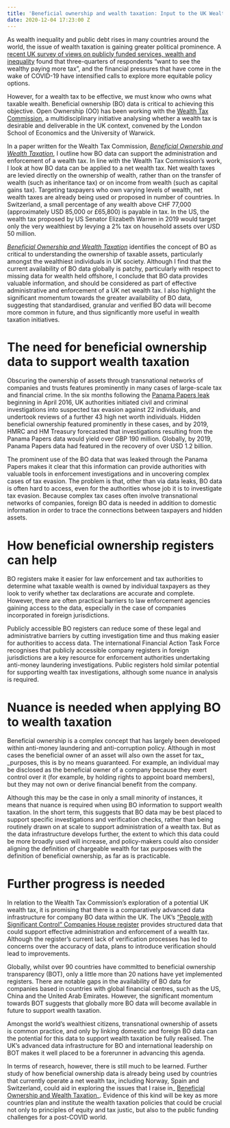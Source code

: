 ```yaml
---
title: 'Beneficial ownership and wealth taxation: Input to the UK Wealth Tax Commission'
date: 2020-12-04 17:23:00 Z
---
```


As wealth inequality and public debt rises in many countries around the world, the issue of wealth taxation is gaining greater political prominence. A [recent UK survey of views on publicly funded services, wealth and inequality](https://www.taxjustice.uk/blog/new-poll-reveals-concern-about-the-state-of-public-services-and-support-for-higher-taxes-on-wealth) found that three-quarters of respondents “want to see the wealthy paying more tax”, and the financial pressures that have come in the wake of COVID-19 have intensified calls to explore more equitable policy options.

However, for a wealth tax to be effective, we must know who owns what taxable wealth. Beneficial ownership (BO) data is critical to achieving this objective. Open Ownership (OO) has been working with the [Wealth Tax Commission](https://www.ukwealth.tax/), a multidisciplinary initiative analysing whether a wealth tax is desirable and deliverable in the UK context, convened by the London School of Economics and the University of Warwick.

In a paper written for the Wealth Tax Commission, _[Beneficial Ownership and Wealth Taxation](https://www.wealthandpolicy.com/wp/BP124_BeneficialOwnership.pdf)_, I outline how BO data can support the administration and enforcement of a wealth tax. In line with the Wealth Tax Commission’s work, I look at how BO data can be applied to a net wealth tax. Net wealth taxes are levied directly on the ownership of wealth, rather than on the transfer of wealth (such as inheritance tax) or on income from wealth (such as capital gains tax). Targeting taxpayers who own varying levels of wealth, net wealth taxes are already being used or proposed in number of countries. In Switzerland, a small percentage of any wealth above CHF 77,000 (approximately USD 85,000 or £65,800) is payable in tax. In the US, the wealth tax proposed by US Senator Elizabeth Warren in 2019 would target only the very wealthiest by levying a 2% tax on household assets over USD 50 million.

_[Beneficial Ownership and Wealth Taxation](https://www.wealthandpolicy.com/wp/BP124_BeneficialOwnership.pdf)_ identifies the concept of BO as critical to understanding the ownership of taxable assets, particularly amongst the wealthiest individuals in UK society. Although I find that the current availability of BO data globally is patchy, particularly with respect to missing data for wealth held offshore, I conclude that BO data provides valuable information, and should be considered as part of effective administrative and enforcement of a UK net wealth tax. I also highlight the significant momentum towards the greater availability of BO data, suggesting that standardised, granular and verified BO data will become more common in future, and thus significantly more useful in wealth taxation initiatives.


# The need for beneficial ownership data to support wealth taxation

Obscuring the ownership of assets through transnational networks of companies and trusts features prominently in many cases of large-scale tax and financial crime. In the six months following the [Panama Papers leak](https://www.icij.org/investigations/panama-papers/#_ga=2.20648186.393112516.1606988219-464847978.1600705333) beginning in April 2016, UK authorities initiated civil and criminal investigations into suspected tax evasion against 22 individuals, and undertook reviews of a further 43 high net worth individuals. Hidden beneficial ownership featured prominently in these cases, and by 2019, HMRC and HM Treasury forecasted that investigations resulting from the Panama Papers data would yield over GBP 190 million. Globally, by 2019, Panama Papers data had featured in the recovery of over USD 1.2 billion.

The prominent use of the BO data that was leaked through the Panama Papers makes it clear that this information can provide authorities with valuable tools in enforcement investigations and in uncovering complex cases of tax evasion. The problem is that, other than via data leaks, BO data is often hard to access, even for the authorities whose job it is to investigate tax evasion. Because complex tax cases often involve transnational networks of companies, foreign BO data is needed in addition to domestic information in order to trace the connections between taxpayers and hidden assets. 


# How beneficial ownership registers can help

BO registers make it easier for law enforcement and tax authorities to determine what taxable wealth is owned by individual taxpayers as they look to verify whether tax declarations are accurate and complete. However, there are often practical barriers to law enforcement agencies gaining access to the data, especially in the case of companies incorporated in foreign jurisdictions. 

Publicly accessible BO registers can reduce some of these legal and administrative barriers by cutting investigation time and thus making easier for authorities to access data. The international Financial Action Task Force recognises that publicly accessible company registers in foreign jurisdictions are a key resource for enforcement authorities undertaking anti-money laundering investigations. Public registers hold similar potential for supporting wealth tax investigations, although some nuance in analysis is required.


# Nuance is needed when applying BO to wealth taxation

Beneficial ownership is a complex concept that has largely been developed within anti-money laundering and anti-corruption policy. Although in most cases the beneficial owner of an asset will also own the asset for tax_ _purposes, this is by no means guaranteed. For example, an individual may be disclosed as the beneficial owner of a company because they exert control over it (for example, by holding rights to appoint board members), but they may not own or derive financial benefit from the company. 

Although this may be the case in only a small minority of instances, it means that nuance is required when using BO information to support wealth taxation. In the short term, this suggests that BO data may be best placed to support specific investigations and verification checks, rather than being routinely drawn on at scale to support administration of a wealth tax. But as the data infrastructure develops further, the extent to which this data could be more broadly used will increase, and policy-makers could also consider aligning the definition of chargeable wealth for tax purposes with the definition of beneficial ownership, as far as is practicable.


# Further progress is needed

In relation to the Wealth Tax Commission’s exploration of a potential UK wealth tax, it is promising that there is a comparatively advanced data infrastructure for company BO data within the UK. The UK’s [“People with Significant Control” Companies House register](https://www.gov.uk/government/news/people-with-significant-control-companies-house-register-goes-live) provides structured data that could support effective administration and enforcement of a wealth tax. Although the register’s current lack of verification processes has led to concerns over the accuracy of data, plans to introduce verification should lead to improvements.

Globally, whilst over 90 countries have committed to beneficial ownership transparency (BOT), only a little more than 20 nations have yet implemented registers. There are notable gaps in the availability of BO data for companies based in countries with global financial centres, such as the US, China and the United Arab Emirates. However, the significant momentum towards BOT suggests that globally more BO data will become available in future to support wealth taxation.

Amongst the world’s wealthiest citizens, transnational ownership of assets is common practice, and only by linking domestic and foreign BO data can the potential for this data to support wealth taxation be fully realised. The UK’s advanced data infrastructure for BO and international leadership on BOT makes it well placed to be a forerunner in advancing this agenda. 

In terms of research, however, there is still much to be learned. Further study of how beneficial ownership data is already being used by countries that currently operate a net wealth tax, including Norway, Spain and Switzerland, could aid in exploring the issues that I raise in_ [Beneficial Ownership and Wealth Taxation](https://www.wealthandpolicy.com/wp/BP124_BeneficialOwnership.pdf)_. Evidence of this kind will be key as more countries plan and institute the wealth taxation policies that could be crucial not only to principles of equity and tax justic, but also to the public funding challenges for a post-COVID world.

